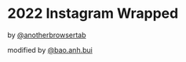 # 2022 Instagram Wrapped

by [@anotherbrowsertab](https://www.instagram.com/anotherbrowsertab/)

modified by [@bao.anh.bui](https://www.instagram.com/bao.anh.bui/)
